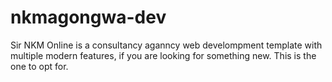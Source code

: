 # nkmagongwa-dev
Sir NKM Online is a consultancy aganncy web develompment template with multiple modern features, if you are looking for something new. This is the one to opt for. 
